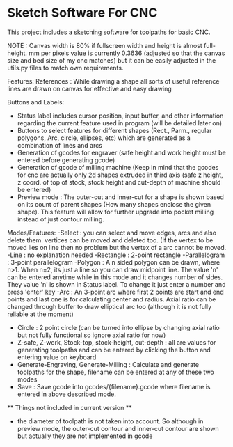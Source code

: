# Sketch Software For CNC
This project includes a sketching software for toolpaths for basic CNC.

NOTE : Canvas width is 80% if fullscreen width and height is almost full-height. mm per pixels value is currently 0.3636 (adjusted so that the canvas size and bed size of my cnc matches) but it can be easily adjusted in the utils.py files to match own requirements.

Features:
References : While drawing a shape all sorts of useful reference lines are drawn on canvas for effective and easy drawing

Buttons and Labels: 
  - Status label includes cursor position, input buffer, and other information regarding the current feature used in program (will be detailed later on)
  - Buttons to select features for different shapes (Rect., Parm., regular polygons, Arc, circle, ellipses, etc) which are generated as a combination of lines and arcs
  - Generation of gcodes for engraver (safe height and work height must be entered before generating gcode)
  - Generation of gcode of milling machine (Keep in mind that the gcodes for cnc are actually only 2d shapes extruded in third axis (safe z height, z coord. of top of  stock, stock height and cut-depth of machine should be entered)
  - Preview mode : The outer-cut and inner-cut for a shape is shown based on its count of parent shapes (How many shapes enclose the given shape). This feature will    allow for further upgrade into pocket milling instead of just contour milling.

Modes/Features:
  -Select : you can select and move edges, arcs and also delete them. vertices can be moved and deleted too. (If the vertex to be moved lies on line then no problem but the vertex of a arc cannot be moved.
  -Line : no explanation needed
  -Rectangle : 2-point rectangle
  -Parallelogram : 3-point parallelogram
  -Polygon : A n sided polygon can be drawn, where n>1. When n=2, its just a line so you can draw midpoint line. The value 'n' can be entered anytime while in this mode and it changes number of sides. They value 'n' is shown in Status label. To change it just enter a number and press 'enter' key
  -Arc : An 3-point arc where first 2 points are start and end points and last one is for calculating center and radius. Axial ratio can be changed through buffer to draw elliptical arc too (although it is not fully reliable at the moment)
  - Circle : 2 point circle (can be turned into ellipse by changing axial ratio but not fully functional so ignore axial ratio for now)
  - Z-safe, Z-work, Stock-top, stock-height, cut-depth : all are values for generating toolpaths and can be entered by clicking the button and entering value on keyboard
  - Generate-Engraving, Generate-Milling : Calculate and generate toolpaths for the shape, filename can be entered at any of these two modes
  - Save : Save gcode into gcodes/{filename}.gcode where filename is entered in above described mode.  
  
  
** Things not included in current version **
- the diameter of toolpath is not taken into account. So although in preview mode, the outer-cut contour and inner-cut contour are shown but actually they are not implemented in gcode

